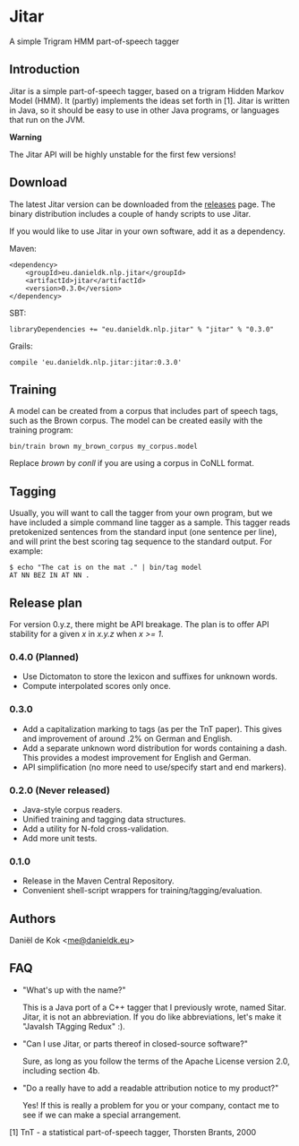 # Jitar
A simple Trigram HMM part-of-speech tagger

## Introduction

Jitar is a simple part-of-speech tagger, based on a trigram Hidden
Markov Model (HMM). It (partly) implements the ideas set forth in
[1]. Jitar is written in Java, so it should be easy to use in other
Java programs, or languages that run on the JVM.

**Warning**

The Jitar API will be highly unstable for the first few versions!

## Download

The latest Jitar version can be downloaded from the
[releases](https://github.com/danieldk/jitar/releases) page. The
binary distribution includes a couple of handy scripts to use
Jitar.

If you would like to use Jitar in your own software, add it as
a dependency.

Maven:

~~~
<dependency>
    <groupId>eu.danieldk.nlp.jitar</groupId>
    <artifactId>jitar</artifactId>
    <version>0.3.0</version>
</dependency>
~~~

SBT:

~~~
libraryDependencies += "eu.danieldk.nlp.jitar" % "jitar" % "0.3.0"
~~~

Grails:

~~~
compile 'eu.danieldk.nlp.jitar:jitar:0.3.0'
~~~

## Training

A model can be created from a corpus that includes part of speech
tags, such as the Brown corpus. The model can be created easily with
the training program:

    bin/train brown my_brown_corpus my_corpus.model

Replace *brown* by *conll* if you are using a corpus in CoNLL format.

## Tagging

Usually, you will want to call the tagger from your own program, but
we have included a simple command line tagger as a sample. This
tagger reads pretokenized sentences from the standard input (one
sentence per line), and will print the best scoring tag sequence to
the standard output. For example:

    $ echo "The cat is on the mat ." | bin/tag model
    AT NN BEZ IN AT NN .

## Release plan

For version 0.y.z, there might be API breakage. The plan is to offer
API stability for a given *x* in *x.y.z* when *x >= 1*.

### 0.4.0 (Planned)

* Use Dictomaton to store the lexicon and suffixes for unknown words.
* Compute interpolated scores only once.

### 0.3.0

* Add a capitalization marking to tags (as per the TnT paper). This gives
  and improvement of around .2% on German and English.
* Add a separate unknown word distribution for words containing a dash.
  This provides a modest improvement for English and German.
* API simplification (no more need to use/specify start and end markers).

### 0.2.0 (Never released)

* Java-style corpus readers.
* Unified training and tagging data structures.
* Add a utility for N-fold cross-validation.
* Add more unit tests.

### 0.1.0

* Release in the Maven Central Repository.
* Convenient shell-script wrappers for training/tagging/evaluation.

## Authors

Daniël de Kok &lt;<me@danieldk.eu>&gt;

## FAQ

- "What's up with the name?"

  This is a Java port of a C++ tagger that I previously wrote,
  named Sitar. Jitar, it is not an abbreviation. If you do like 
  abbreviations, let's make it "JavaIsh TAgging Redux" :).

- "Can I use Jitar, or parts thereof in closed-source software?"

  Sure, as long as you follow the terms of the Apache License version
  2.0, including section 4b.

- "Do a really have to add a readable attribution notice to my product?"

  Yes! If this is really a problem for you or your company, contact me
  to see if we can make a special arrangement.

[1] TnT - a statistical part-of-speech tagger, Thorsten Brants, 2000
